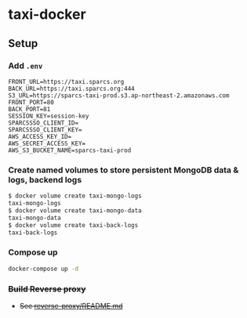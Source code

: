 # taxi-docker

## Setup

### Add `.env`

```
FRONT_URL=https://taxi.sparcs.org
BACK_URL=https://taxi.sparcs.org:444
S3_URL=https://sparcs-taxi-prod.s3.ap-northeast-2.amazonaws.com
FRONT_PORT=80
BACK_PORT=81
SESSION_KEY=session-key
SPARCSSSO_CLIENT_ID=
SPARCSSSO_CLIENT_KEY=
AWS_ACCESS_KEY_ID=
AWS_SECRET_ACCESS_KEY=
AWS_S3_BUCKET_NAME=sparcs-taxi-prod
```

### Create named volumes to store persistent MongoDB data & logs, backend logs

```bash
$ docker volume create taxi-mongo-logs
taxi-mongo-logs
$ docker volume create taxi-mongo-data
taxi-mongo-data
$ docker volume create taxi-back-logs
taxi-back-logs
```

### Compose up

```bash
docker-compose up -d
```

### ~~Build Reverse proxy~~

- ~~See [reverse-proxy/README.md](reverse-proxy/README.md)~~
